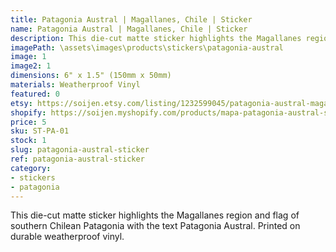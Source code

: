 ```yaml
---
title: Patagonia Austral | Magallanes, Chile | Sticker
name: Patagonia Austral | Magallanes, Chile | Sticker
description: This die-cut matte sticker highlights the Magallanes region and flag of southern Chilean Patagonia with the text Patagonia Austral. Printed on durable weatherproof vinyl.
imagePath: \assets\images\products\stickers\patagonia-austral
image: 1
image2: 1
dimensions: 6" x 1.5" (150mm x 50mm)
materials: Weatherproof Vinyl
featured: 0
etsy: https://soijen.etsy.com/listing/1232599045/patagonia-austral-magallanes-chile?utm_source=Copy&utm_medium=ListingManager&utm_campaign=Share&utm_term=so.lmsm&share_time=1695261265120
shopify: https://soijen.myshopify.com/products/mapa-patagonia-austral-sticker
price: 5
sku: ST-PA-01
stock: 1
slug: patagonia-austral-sticker
ref: patagonia-austral-sticker
category:
- stickers
- patagonia
---
```

This die-cut matte sticker highlights the Magallanes region and flag of southern Chilean Patagonia with the text Patagonia Austral. Printed on durable weatherproof vinyl.
